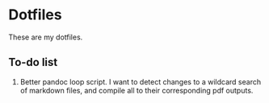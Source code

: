 # Dotfiles

These are my dotfiles.

## To-do list

1. Better pandoc loop script.  I want to detect changes to a wildcard search of markdown files, and compile all to their corresponding pdf outputs.
